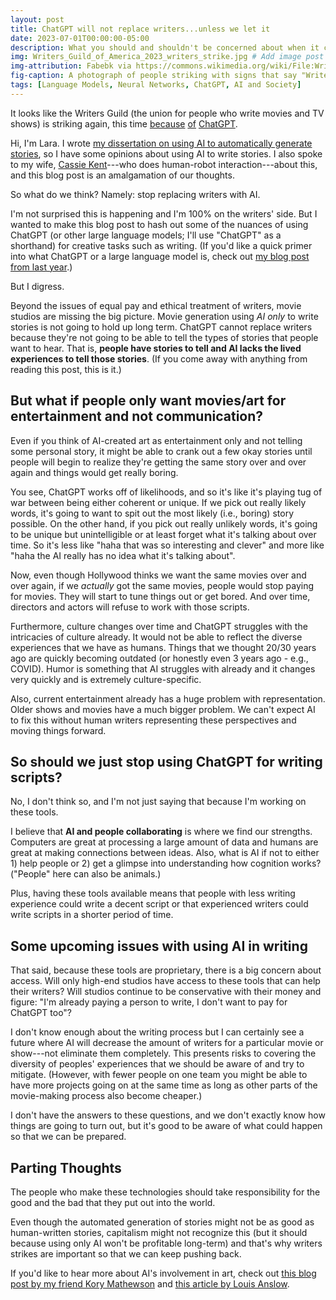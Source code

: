 ```yaml
---
layout: post
title: ChatGPT will not replace writers...unless we let it
date: 2023-07-01T00:00:00-05:00
description: What you should and shouldn't be concerned about when it comes to your writing job. # Add post description (optional)
img: Writers_Guild_of_America_2023_writers_strike.jpg # Add image post (optional)
img-attribution: Fabebk via https://commons.wikimedia.org/wiki/File:Writers_Guild_of_America_2023_writers_strike.jpg
fig-caption: A photograph of people striking with signs that say "Writers Generate All of it! Writers Guild on Strike!" and "No sleep til contract. Writers Guild on Strike!"
tags: [Language Models, Neural Networks, ChatGPT, AI and Society]
---
```


It looks like the Writers Guild (the union for people who write movies and TV shows) is striking again, this time [because](https://www.nytimes.com/2023/05/10/arts/television/writers-strike-artificial-intelligence.html) [of](https://www.polygon.com/23742770/ai-writers-strike-chat-gpt-explained) [ChatGPT](https://www.npr.org/2023/05/20/1177366800/striking-movie-and-tv-writers-worry-that-they-will-be-replaced-by-ai). 

Hi, I'm Lara. I wrote [my dissertation on using AI to automatically generate stories](https://repository.gatech.edu/handle/1853/64643), so I have some opinions about using AI to write stories.
I also spoke to my wife, [Cassie Kent](https://dekent.github.io/)---who does human-robot interaction---about this, and this blog post is an amalgamation of our thoughts.

So what do we think?
Namely: stop replacing writers with AI.


I'm not surprised this is happening and I'm 100% on the writers' side.
But I wanted to make this blog post to hash out some of the nuances of using ChatGPT (or other large language models; I'll use "ChatGPT" as a shorthand) for creative tasks such as writing. (If you'd like a quick primer into what ChatGPT or a large language model is, check out [my blog post from last year](https://laramartin.net/2022/06/21/lamda-is-not-sentient.html).)

But I digress.

Beyond the issues of equal pay and ethical treatment of writers, movie studios are missing the big picture. Movie generation using _AI only_ to write stories is not going to hold up long term.
ChatGPT cannot replace writers because they're not going to be able to tell the types of stories that people want to hear.
That is, **people have stories to tell and AI lacks the lived experiences to tell those stories**. (If you come away with anything from reading this post, this is it.)

## But what if people only want movies/art for entertainment and not communication?
Even if you think of AI-created art as entertainment only and not telling some personal story, it might be able to crank out a few okay stories until people will begin to realize they're getting the same story over and over again and things would get really boring.

You see, ChatGPT works off of likelihoods, and so it's like it's playing tug of war between being either coherent or unique. If we pick out really likely words, it's going to want to spit out the most likely (i.e., boring) story possible. On the other hand, if you pick out really unlikely words, it's going to be unique but unintelligible or at least forget what it's talking about over time. So it's less like "haha that was so interesting and clever" and more like "haha the AI really has no idea what it's talking about".

Now, even though Hollywood thinks we want the same movies over and over again, if we _actually_ got the same movies, people would stop paying for movies.
They will start to tune things out or get bored.
And over time, directors and actors will refuse to work with those scripts.

Furthermore, culture changes over time and ChatGPT struggles with the intricacies of culture already. It would not be able to reflect the diverse experiences that we have as humans.
Things that we thought 20/30 years ago are quickly becoming outdated (or honestly even 3 years ago - e.g., COVID).
Humor is something that AI struggles with already and it changes very quickly and is extremely culture-specific.

Also, current entertainment already has a huge problem with representation. Older shows and movies have a much bigger problem. We can't expect AI to fix this without human writers representing these perspectives and moving things forward.

## So should we just stop using ChatGPT for writing scripts?
No, I don't think so, and I'm not just saying that because I'm working on these tools.

I believe that **AI and people collaborating** is where we find our strengths. Computers are great at processing a large amount of data and humans are great at making connections between ideas. Also, what is AI if not to either 1) help people or 2) get a glimpse into understanding how cognition works? ("People" here can also be animals.)

Plus, having these tools available means that people with less writing experience could write a decent script or that experienced writers could write scripts in a shorter period of time.

## Some upcoming issues with using AI in writing
That said, because these tools are proprietary, there is a big concern about access. Will only high-end studios have access to these tools that can help their writers? Will studios continue to be conservative with their money and figure: "I'm already paying a person to write, I don't want to pay for ChatGPT too"?

I don't know enough about the writing process but I can certainly see a future where AI will decrease the amount of writers for a particular movie or show---not eliminate them completely. 
This presents risks to covering the diversity of peoples' experiences that we should be aware of and try to mitigate.
(However, with fewer people on one team you might be able to have more projects going on at the same time as long as other parts of the movie-making process also become cheaper.)

I don't have the answers to these questions, and we don't exactly know how things are going to turn out, but it's good to be aware of what could happen so that we can be prepared.




## Parting Thoughts
The people who make these technologies should take responsibility for the good and the bad that they put out into the world.

Even though the automated generation of stories might not be as good as human-written stories, capitalism might not recognize this (but it should because using only AI won't be profitable long-term) and that's why writers strikes are important so that we can keep pushing back.

If you'd like to hear more about AI's involvement in art, check out [this blog post by my friend Kory Mathewson](https://korymathewson.com/art/) and [this article by Louis Anslow](https://newart.press/p/art-has-always-been-artifical).

